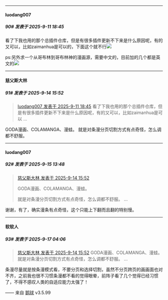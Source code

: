 ﻿
*****

####  luodang007  
##### 90#       发表于 2025-9-11 18:45

看了下我也用的那个总插件仓库，但是有很多插件更新不下来是什么原因呢，有的又可以，比如zaimanhua是可以的，下面这个就不行<img src="https://p.sda1.dev/26/1ed1535e68fba02892a7225b49ff4468/1.jpg" referrerpolicy="no-referrer">

ps:另外求一个从哥布林到哥布林神的漫画源，需要中文的，目前加的几个都是英文的<img src="https://static.stage1st.com/image/smiley/face2017/143.png" referrerpolicy="no-referrer">


*****

####  慈父斯大林  
##### 91#       发表于 2025-9-14 15:52

<blockquote><a href="httphttps://stage1st.com/2b/forum.php?mod=redirect&amp;goto=findpost&amp;pid=68408868&amp;ptid=2254551" target="_blank">luodang007 发表于 2025-9-11 18:45</a>
看了下我也用的那个总插件仓库，但是有很多插件更新不下来是什么原因呢，有的又可以，比如zaimanhua是可以 ...</blockquote>
GODA漫画、COLAMANGA、漫蛙。
就是对条漫分页切割方式有点奇怪，怎么调都不舒服。


*****

####  luodang007  
##### 92#       发表于 2025-9-15 13:48

<blockquote><a href="httphttps://stage1st.com/2b/forum.php?mod=redirect&amp;goto=findpost&amp;pid=68425650&amp;ptid=2254551" target="_blank">慈父斯大林 发表于 2025-9-14 15:52</a>

GODA漫画、COLAMANGA、漫蛙。

就是对条漫分页切割方式有点奇怪，怎么调都不舒服。 ...</blockquote>
谢谢，有了，确实漫条有点奇怪，这个只能上下翻而且翻的特别慢。


*****

####  软软人  
##### 93#       发表于 2025-9-17 04:06

<blockquote><a href="httphttps://stage1st.com/2b/forum.php?mod=redirect&amp;goto=findpost&amp;pid=68425650&amp;ptid=2254551" target="_blank">慈父斯大林 发表于 2025-9-14 15:52</a>
GODA漫画、COLAMANGA、漫蛙。
就是对条漫分页切割方式有点奇怪，怎么调都不舒服。 ...</blockquote>
条漫尽量就是按条漫模式看，不要分页和选择切割，虽然不分页跨页的画画面也对不齐，之前我也很不习惯条漫都不看的觉得眼晕，前阵子看了几个觉得已经习惯了，不得不感叹人类的自适应能力太强了！

—— 来自 [鹅球](https://www.pgyer.com/GcUxKd4w) v3.5.99

